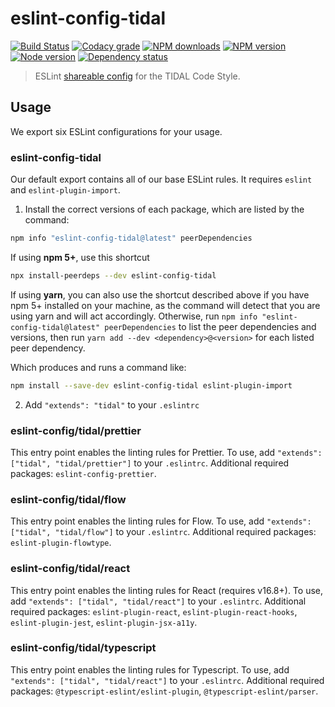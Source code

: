 # eslint-config-tidal

[![Build Status](https://travis-ci.org/tidal-engineering/eslint-config-tidal.svg?branch=master)](https://travis-ci.org/tidal-engineering/eslint-config-tidal)
[![Codacy grade](https://img.shields.io/codacy/grade/e20818172062471ebc0c1b69e5ea0887.svg 'Codacy grade')](https://www.codacy.com/app/karlsson/eslint-config-tidal)
[![NPM downloads](https://img.shields.io/npm/dm/eslint-config-tidal.svg 'NPM downloads')](https://www.npmjs.com/package/eslint-config-tidal)
[![NPM version](https://img.shields.io/npm/v/eslint-config-tidal.svg 'NPM version')](https://www.npmjs.com/package/eslint-config-tidal)
[![Node version](https://img.shields.io/node/v/eslint-config-tidal.svg 'Node version')](https://www.npmjs.com/package/eslint-config-tidal)
[![Dependency status](https://img.shields.io/david/tidal-engineering/eslint-config-tidal.svg 'Dependency status')](https://david-dm.org/tidal-engineering/eslint-config-tidal)

> ESLint [shareable config](http://eslint.org/docs/developer-guide/shareable-configs.html) for the TIDAL Code Style.

## Usage

We export six ESLint configurations for your usage.

### eslint-config-tidal

Our default export contains all of our base ESLint rules. It requires `eslint` and `eslint-plugin-import`.

1. Install the correct versions of each package, which are listed by the command:

```sh
npm info "eslint-config-tidal@latest" peerDependencies
```

If using **npm 5+**, use this shortcut

```sh
npx install-peerdeps --dev eslint-config-tidal
```

If using **yarn**, you can also use the shortcut described above if you have npm 5+ installed on your machine, as the command will detect that you are using yarn and will act accordingly.
Otherwise, run `npm info "eslint-config-tidal@latest" peerDependencies` to list the peer dependencies and versions, then run `yarn add --dev <dependency>@<version>` for each listed peer dependency.

Which produces and runs a command like:

```sh
npm install --save-dev eslint-config-tidal eslint-plugin-import
```

2. Add `"extends": "tidal"` to your `.eslintrc`

### eslint-config/tidal/prettier

This entry point enables the linting rules for Prettier. To use, add `"extends": ["tidal", "tidal/prettier"]` to your `.eslintrc`.
Additional required packages: `eslint-config-prettier`.

### eslint-config/tidal/flow

This entry point enables the linting rules for Flow. To use, add `"extends": ["tidal", "tidal/flow"]` to your `.eslintrc`.
Additional required packages: `eslint-plugin-flowtype`.

### eslint-config/tidal/react

This entry point enables the linting rules for React (requires v16.8+). To use, add `"extends": ["tidal", "tidal/react"]` to your `.eslintrc`.
Additional required packages: `eslint-plugin-react`, `eslint-plugin-react-hooks`, `eslint-plugin-jest`, `eslint-plugin-jsx-a11y`.

### eslint-config/tidal/typescript

This entry point enables the linting rules for Typescript. To use, add `"extends": ["tidal", "tidal/react"]` to your `.eslintrc`.
Additional required packages: `@typescript-eslint/eslint-plugin`, `@typescript-eslint/parser`.
